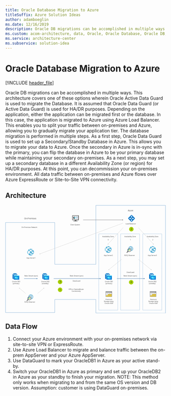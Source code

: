 ```yaml
---
title: Oracle Database Migration to Azure
titleSuffix: Azure Solution Ideas
author: adamboeglin
ms.date: 12/16/2019
description: Oracle DB migrations can be accomplished in multiple ways. This architecture covers one of these options wherein Oracle Active Data Guard is used to migrate the Database.
ms.custom: acom-architecture, data, Oracle, Oracle Database, Oracle DB, Oracle on Azure, Oracle DB architecture, interactive-diagram, 'https://azure.microsoft.com/solutions/architecture/reference-architecture-for-oracle-database-migration-to-azure/'
ms.service: architecture-center
ms.subservice: solution-idea
---
```


# Oracle Database Migration to Azure

[!INCLUDE [header_file](../header.md)]

Oracle DB migrations can be accomplished in multiple ways. This architecture covers one of these options wherein Oracle Active Data Guard is used to migrate the Database. It is assumed that Oracle Data Guard (or Active Data Guard) is used for HA/DR purposes. Depending on the application, either the application can be migrated first or the database. In this case, the application is migrated to Azure using Azure Load Balancer. This enables you to split your traffic between on-premises and Azure, allowing you to gradually migrate your application tier. The database migration is performed in multiple steps. As a first step, Oracle Data Guard is used to set up a Secondary/Standby Database in Azure. This allows you to migrate your data to Azure. Once the secondary in Azure is in-sync with the primary, you can flip the database in Azure to be your primary database while maintaining your secondary on-premises. As a next step, you may set up a secondary database in a different Availability Zone (or region) for HA/DR purposes. At this point, you can decommission your on-premises environment. All data traffic between on-premises and Azure flows over Azure ExpressRoute or Site-to-Site VPN connectivity.

## Architecture

<!-- markdownlint-disable MD033 -->
<!-- cSpell:ignore viewbox segoe semibold dasharray linecap miterlimit tspan evenodd -->

<svg class="architecture-diagram" aria-labelledby="reference-architecture-for-oracle-database-migration-to-azure" height="701" viewbox="0 0 1044 701"  xmlns="http://www.w3.org/2000/svg">
    <g transform="translate(-29 -9)" fill="none" fill-rule="evenodd" stroke="none" stroke-width="1">
        <path d="M0 720.059h1081.57V0H0z"/>
        <text fill="#525252" font-family="SegoeUI-Semibold, Segoe UI" font-size="10.234" font-weight="500">
            <tspan x="134.239" y="155.186">O</tspan><tspan letter-spacing=".006" x="141.975" y="155.186">n</tspan><tspan x="147.953" y="155.186">-P</tspan><tspan letter-spacing="-.089" x="158.047" y="155.186">r</tspan><tspan x="161.656" y="155.186">emises Net</tspan><tspan letter-spacing="-.037" x="212.891" y="155.186">w</tspan><tspan x="220.555" y="155.186">ork</tspan>
        </text>
        <text fill="#525252" font-family="SegoeUI-Semibold, Segoe UI" font-size="13.313" font-weight="500">
            <tspan x="151.507" y="100.323">O</tspan><tspan letter-spacing=".008" x="161.57" y="100.323">n</tspan><tspan x="169.347" y="100.323">-P</tspan><tspan letter-spacing="-.114" x="182.478" y="100.323">r</tspan><tspan x="187.174" y="100.323">emises</tspan>
        </text>
        <path d="M194.902 588.675a14.605 14.605 0 00-14.577 14.229 11.133 11.133 0 0113.007 1.949 11.133 11.133 0 012.068 12.988 14.587 14.587 0 00-.498-29.167z" fill="#FFF"/>
        <path d="M195.74 618.47c3.173-2.78 6.558-7.192 6.558-15.19 0-7.997-3.33-12.584-6.59-15.211l-1.32 1.297c3.05 2.458 5.87 5.849 5.87 13.915 0 8.097-2.915 11.326-5.898 13.935l1.38 1.255z" fill="#3898C5"/>
        <path fill="#3898C5" d="M181.267 604.187h27.443v-1.83h-27.443zM194.99 596.433c-4.502 0-8.567-1.255-10.994-3.125l-1.097 1.096c2.706 2.174 7.107 3.596 12.09 3.596s9.385-1.422 12.091-3.596l-1.097-1.097c-2.427 1.87-6.49 3.125-10.994 3.125"/>
        <path d="M176.788 618.017l-8.637 8.637a2.436 2.436 0 00.014 3.437 2.442 2.442 0 003.437.014l8.641-8.632-3.455-3.456z" fill="#7A7B7B"/>
        <path d="M173.4 621.406a12.081 12.081 0 003.453 3.455l2.26-2.259-3.456-3.452-2.258 2.256z" fill="#1D1D1D"/>
        <path d="M185.25 620.458a7.773 7.773 0 100-15.546 7.773 7.773 0 000 15.546" fill="#FFF"/>
        <path d="M185.49 622.271a9.5 9.5 0 009.5-9.5 9.5 9.5 0 00-9.5-9.5 9.5 9.5 0 00-9.5 9.5 9.5 9.5 0 009.5 9.5" fill="#FFF"/>
        <path d="M189.74 602.472c.185-7.483 2.907-10.732 5.85-13.106l-1.32-1.298c-3.058 2.466-6.18 6.663-6.55 13.784.691.142 1.367.35 2.02.62M195.806 608.57c.207.514.376 1.043.505 1.583 3.967.218 7.483 1.394 9.675 3.078l1.096-1.097c-2.556-2.054-6.632-3.42-11.276-3.564" fill="#3898C5"/>
        <path d="M194.991 587.81a15.48 15.48 0 00-15.459 15.46c0 .032.004.063.005.095.626-.397 1.291-.73 1.983-.994a13.51 13.51 0 018.725-11.747 13.5 13.5 0 0114.302 3.093 13.507 13.507 0 01-8.657 23.025 11.058 11.058 0 01-.993 1.978c.032 0 .063.006.094.006 4.101 0 8.033-1.629 10.933-4.528a15.466 15.466 0 000-21.864 15.464 15.464 0 00-10.933-4.528v.004z" fill="#3898C5"/>
        <path fill="#7FBA00" d="M184.265 617.953l-1.786-5.274-1.371 2.704h-2.53v-1.355h1.677l2.476-4.877 1.524 4.504 2.18-6.511 1.787 5.266 1.669-3.184h2.505v1.373h-1.721l-2.708 5.337-1.527-4.498z"/>
        <path d="M179.005 615.784c0-5.614 3.912-9.5 9.5-9.5a9.44 9.44 0 014.759 1.29 9.514 9.514 0 00-2.948-3.144 9.5 9.5 0 00-14.26 4.844 9.49 9.49 0 001.093 8.324 9.505 9.505 0 003.143 2.949 9.445 9.445 0 01-1.287-4.763" fill="#3898C5"/>
        <path d="M185.49 621.669a8.89 8.89 0 01-8.218-5.491 8.897 8.897 0 016.481-12.13 8.902 8.902 0 019.132 3.78 8.902 8.902 0 01.824 8.347 8.897 8.897 0 01-8.219 5.491v.003zm0-20.903a12.01 12.01 0 00-11.092 7.41 12.01 12.01 0 002.603 13.084 12.002 12.002 0 0013.083 2.602 11.994 11.994 0 005.387-4.422 12.006 12.006 0 00-9.981-18.674z" fill="#7A7B7B"/>
        <path d="M845.516 276.028a14.605 14.605 0 00-14.577 14.23 11.133 11.133 0 0113.007 1.948 11.133 11.133 0 012.068 12.988 14.587 14.587 0 00-.498-29.167v.001z" fill="#FFF"/>
        <path d="M846.354 305.824c3.173-2.782 6.558-7.194 6.558-15.19 0-7.998-3.332-12.585-6.59-15.212l-1.32 1.297c3.049 2.458 5.87 5.85 5.87 13.915 0 8.097-2.916 11.325-5.899 13.935l1.38 1.255z" fill="#3898C5"/>
        <path fill="#3898C5" d="M831.88 291.54h27.443v-1.829H831.88zM845.602 283.786c-4.5 0-8.565-1.255-10.992-3.125l-1.097 1.097c2.705 2.174 7.106 3.596 12.09 3.596 4.983 0 9.385-1.422 12.09-3.597l-1.097-1.097c-2.427 1.871-6.491 3.126-10.994 3.126"/>
        <path d="M827.401 305.371l-8.637 8.637a2.436 2.436 0 00.014 3.437 2.441 2.441 0 003.437.014l8.641-8.632-3.455-3.456z" fill="#7A7B7B"/>
        <path d="M824.013 308.76a12.094 12.094 0 003.454 3.455l2.259-2.26-3.455-3.451-2.258 2.256z" fill="#1D1D1D"/>
        <path d="M835.863 307.811a7.773 7.773 0 100-15.545 7.773 7.773 0 000 15.545" fill="#FFF"/>
        <path d="M836.102 309.625a9.5 9.5 0 009.5-9.5 9.5 9.5 0 00-9.5-9.5 9.5 9.5 0 00-9.5 9.5 9.5 9.5 0 009.5 9.5" fill="#FFF"/>
        <path d="M840.352 289.826c.187-7.484 2.909-10.734 5.85-13.107l-1.32-1.297c-3.056 2.466-6.18 6.663-6.55 13.784.692.141 1.369.349 2.02.62M846.419 295.924c.207.514.376 1.043.505 1.583 3.967.218 7.483 1.394 9.675 3.078l1.096-1.097c-2.556-2.054-6.632-3.42-11.276-3.564" fill="#3898C5"/>
        <path d="M845.605 275.164a15.48 15.48 0 00-15.46 15.46c0 .032.005.062.005.095.627-.397 1.292-.73 1.984-.994a13.507 13.507 0 0126.677-1.958 13.503 13.503 0 01-12.307 16.329 11.03 11.03 0 01-.995 1.978c.034 0 .064.006.096.006 4.1 0 8.033-1.63 10.933-4.528a15.466 15.466 0 000-21.864 15.464 15.464 0 00-10.933-4.528v.004z" fill="#3898C5"/>
        <path fill="#7FBA00" d="M834.878 305.307l-1.786-5.276-1.371 2.705h-2.53v-1.354h1.677l2.476-4.877 1.524 4.504 2.18-6.512 1.787 5.267 1.669-3.185h2.505v1.373h-1.721l-2.71 5.337-1.525-4.498z"/>
        <path d="M829.618 303.138c0-5.614 3.912-9.5 9.5-9.5a9.44 9.44 0 014.76 1.29 9.505 9.505 0 00-2.949-3.144 9.502 9.502 0 00-11.984 1.184 9.508 9.508 0 00-2.7 7.949 9.498 9.498 0 004.66 6.984 9.445 9.445 0 01-1.287-4.763" fill="#3898C5"/>
        <path d="M836.104 309.022a8.89 8.89 0 01-4.942-1.499 8.907 8.907 0 01-3.278-3.992 8.9 8.9 0 016.482-12.129 8.89 8.89 0 019.133 3.78 8.902 8.902 0 011.5 4.942 8.896 8.896 0 01-8.895 8.895v.003zm0-20.903a12.007 12.007 0 00-11.093 7.411 12 12 0 00-.681 6.935 11.998 11.998 0 009.431 9.433 11.996 11.996 0 0012.324-5.105 12.006 12.006 0 00-9.981-18.674z" fill="#7A7B7B"/>
        <text fill="#525252" font-family="SegoeUI-Semibold, Segoe UI" font-size="10.234" font-weight="500">
            <tspan x="451.846" y="138.743">Client </tspan><tspan letter-spacing="-.241" x="481.469" y="138.743">S</tspan><tspan x="486.556" y="138.743">ys</tspan><tspan letter-spacing="-.055" x="496.17" y="138.743">t</tspan><tspan x="499.753" y="138.743">em</tspan>
        </text>
        <text fill="#525252" font-family="SegoeUI-Semibold, Segoe UI" font-size="10.234" font-weight="500">
            <tspan x="167.492" y="354.682">A</tspan><tspan letter-spacing="-.005" x="174.363" y="354.682">p</tspan><tspan x="180.524" y="354.682">p Se</tspan><tspan letter-spacing=".41" x="200.513" y="354.682">r</tspan><tspan letter-spacing="-.076" x="205.121" y="354.682">v</tspan><tspan x="210.157" y="354.682">er1</tspan>
        </text>
        <text fill="#525252" font-family="SegoeUI-Semibold, Segoe UI" font-size="10.234" font-weight="500">
            <tspan x="73.215" y="507.917">Oracle DB1</tspan>
        </text>
        <text fill="#525252" font-family="SegoeUI-Semibold, Segoe UI" font-size="10.234" font-weight="500">
            <tspan x="76.725" y="520.198">(</tspan><tspan letter-spacing="-.005" x="80.124" y="520.198">p</tspan><tspan x="86.285" y="520.198">rima</tspan><tspan letter-spacing=".411" x="107.153" y="520.198">r</tspan><tspan x="111.762" y="520.198">y)</tspan>
        </text>
        <text fill="#525252" font-family="SegoeUI-Semibold, Segoe UI" font-size="10.234" font-weight="500">
            <tspan x="262.689" y="507.917">Oracle DB2</tspan>
        </text>
        <text fill="#525252" font-family="SegoeUI-Semibold, Segoe UI" font-size="10.234" font-weight="500">
            <tspan x="266.711" y="520.198">(stan</tspan><tspan letter-spacing="-.005" x="289.533" y="520.198">db</tspan><tspan x="301.856" y="520.198">y)</tspan>
        </text>
        <text fill="#525252" font-family="SegoeUI-Semibold, Segoe UI" font-size="10.234" font-weight="500">
            <tspan x="677.59" y="507.917">Oracle DB1</tspan>
        </text>
        <text fill="#525252" font-family="SegoeUI-Semibold, Segoe UI" font-size="10.234" font-weight="500">
            <tspan x="681.1" y="520.198">(</tspan><tspan letter-spacing="-.005" x="684.498" y="520.198">p</tspan><tspan x="690.66" y="520.198">rima</tspan><tspan letter-spacing=".411" x="711.528" y="520.198">r</tspan><tspan x="716.137" y="520.198">y)</tspan>
        </text>
        <text fill="#525252" font-family="SegoeUI-Semibold, Segoe UI" font-size="10.234" font-weight="500">
            <tspan x="681.765" y="623.614">P</tspan><tspan letter-spacing="-.089" x="687.747" y="623.614">r</tspan><tspan x="691.356" y="623.614">emium</tspan>
        </text>
        <text fill="#525252" font-family="SegoeUI-Semibold, Segoe UI" font-size="10.234" font-weight="500" letter-spacing="-.291">
            <tspan x="670.825" y="635.895">S</tspan><tspan letter-spacing="-.056" x="675.812" y="635.895">t</tspan><tspan x="679.393" y="635.895">orage using</tspan>
        </text>
        <text fill="#525252" font-family="SegoeUI-Semibold, Segoe UI" font-size="10.234" font-weight="500">
            <tspan x="675.461" y="648.176">Oracle ASM</tspan>
        </text>
        <text fill="#525252" font-family="SegoeUI-Semibold, Segoe UI" font-size="10.234" font-weight="500">
            <tspan x="971.38" y="623.614">P</tspan><tspan letter-spacing="-.089" x="977.362" y="623.614">r</tspan><tspan x="980.971" y="623.614">emium</tspan>
        </text>
        <text fill="#525252" font-family="SegoeUI-Semibold, Segoe UI" font-size="10.234" font-weight="500" letter-spacing="-.291">
            <tspan x="960.44" y="635.895">S</tspan><tspan letter-spacing="-.056" x="965.426" y="635.895">t</tspan><tspan x="969.008" y="635.895">orage using</tspan>
        </text>
        <text fill="#525252" font-family="SegoeUI-Semibold, Segoe UI" font-size="10.234" font-weight="500">
            <tspan x="965.076" y="648.176">Oracle ASM</tspan>
        </text>
        <text fill="#525252" font-family="SegoeUI-Semibold, Segoe UI" font-size="10.234" font-weight="500">
            <tspan x="959.979" y="507.917">Oracle DB2</tspan>
        </text>
        <text fill="#525252" font-family="SegoeUI-Semibold, Segoe UI" font-size="10.234" font-weight="500">
            <tspan x="964.001" y="520.198">(stan</tspan><tspan letter-spacing="-.005" x="986.823" y="520.198">db</tspan><tspan x="999.146" y="520.198">y)</tspan>
        </text>
        <text fill="#525252" font-family="SegoeUI-Semibold, Segoe UI" font-size="10.234" font-weight="500">
            <tspan x="957.257" y="337.694">A</tspan><tspan letter-spacing="-.005" x="964.128" y="337.694">p</tspan><tspan x="970.29" y="337.694">p Se</tspan><tspan letter-spacing=".41" x="990.278" y="337.694">r</tspan><tspan letter-spacing="-.076" x="994.886" y="337.694">v</tspan><tspan x="999.922" y="337.694">er3</tspan>
        </text>
        <text fill="#525252" font-family="SegoeUI-Semibold, Segoe UI" font-size="10.234" font-weight="500">
            <tspan x="670.488" y="337.694">A</tspan><tspan letter-spacing="-.005" x="677.359" y="337.694">p</tspan><tspan x="683.52" y="337.694">p Se</tspan><tspan letter-spacing=".41" x="703.508" y="337.694">r</tspan><tspan letter-spacing="-.077" x="708.116" y="337.694">v</tspan><tspan x="713.152" y="337.694">er2</tspan>
        </text>
        <text fill="#525252" font-family="SegoeUI-Semibold, Segoe UI" font-size="10.234" font-weight="500" letter-spacing="-.216">
            <tspan x="660.284" y="216.911">A</tspan><tspan letter-spacing="-.167" x="666.719" y="216.911">v</tspan><tspan x="671.575" y="216.911">aila</tspan><tspan letter-spacing="-.005" x="687.605" y="216.911">b</tspan><tspan x="693.767" y="216.911">ility Zone</tspan>
        </text>
        <text fill="#525252" font-family="SegoeUI-Semibold, Segoe UI" font-size="10.234" font-weight="500">
            <tspan x="696.011" y="235.997">0</tspan>
        </text>
        <text fill="#525252" font-family="SegoeUI-Semibold, Segoe UI" font-size="10.234" font-weight="500" letter-spacing="-.216">
            <tspan x="804.165" y="216.911">A</tspan><tspan letter-spacing="-.167" x="810.601" y="216.911">v</tspan><tspan x="815.456" y="216.911">aila</tspan><tspan letter-spacing="-.005" x="831.487" y="216.911">b</tspan><tspan x="837.648" y="216.911">ility Zone</tspan>
        </text>
        <text fill="#525252" font-family="SegoeUI-Semibold, Segoe UI" font-size="10.234" font-weight="500">
            <tspan x="840.67" y="235.997">1</tspan>
        </text>
        <text fill="#525252" font-family="SegoeUI-Semibold, Segoe UI" font-size="10.234" font-weight="500" letter-spacing="-.216">
            <tspan x="950.462" y="216.911">A</tspan><tspan letter-spacing="-.167" x="956.897" y="216.911">v</tspan><tspan x="961.752" y="216.911">aila</tspan><tspan letter-spacing="-.005" x="977.783" y="216.911">b</tspan><tspan x="983.944" y="216.911">ility Zone</tspan>
        </text>
        <text fill="#525252" font-family="SegoeUI-Semibold, Segoe UI" font-size="10.234" font-weight="500">
            <tspan x="986.189" y="235.997">2</tspan>
        </text>
        <text fill="#525252" font-family="SegoeUI-Semibold, Segoe UI" font-size="10.234" font-weight="500" letter-spacing="-.116">
            <tspan x="803.009" y="337.694">F</tspan><tspan x="807.915" y="337.694">SFQ O</tspan><tspan letter-spacing="-.005" x="836.914" y="337.694">b</tspan><tspan x="843.075" y="337.694">se</tspan><tspan letter-spacing=".41" x="852.924" y="337.694">r</tspan><tspan letter-spacing="-.077" x="857.532" y="337.694">v</tspan><tspan x="862.568" y="337.694">er</tspan>
        </text>
        <text fill="#525252" font-family="SegoeUI-Semibold, Segoe UI" font-size="10.234" font-weight="500">
            <tspan x="811.953" y="133.421">L</tspan><tspan letter-spacing="-.119" x="816.956" y="133.421">o</tspan><tspan x="822.828" y="133.421">ad Balancer</tspan>
        </text>
        <text fill="#525252" font-family="SegoeUI-Semibold, Segoe UI" font-size="13.313" font-weight="500">
            <tspan x="826.996" y="48.881">Azu</tspan><tspan letter-spacing="-.114" x="849.884" y="48.881">r</tspan><tspan x="854.58" y="48.881">e</tspan>
        </text>
        <text fill="#525252" font-family="SegoeUI-Semibold, Segoe UI" font-size="10.234" font-weight="500">
            <tspan x="818.789" y="448.151">DataGua</tspan><tspan letter-spacing="-.088" x="858.96" y="448.151">r</tspan><tspan x="862.57" y="448.151">d</tspan>
        </text>
        <text fill="#525252" font-family="SegoeUI-Semibold, Segoe UI" font-size="10.234" font-weight="500" letter-spacing="-.274">
            <tspan x="798.668" y="470.236">R</tspan><tspan x="804.496" y="470.236">e</tspan><tspan letter-spacing="-.005" x="809.932" y="470.236">d</tspan><tspan x="816.094" y="470.236">o </tspan><tspan letter-spacing="-.29" x="825.019" y="470.236">S</tspan><tspan x="830.006" y="470.236">t</tspan><tspan letter-spacing="-.089" x="833.704" y="470.236">r</tspan><tspan x="837.313" y="470.236">eam (sync)</tspan>
        </text>
        <text fill="#525252" font-family="SegoeUI-Semibold, Segoe UI" font-size="10.234" font-weight="500">
            <tspan x="467.431" y="504.49">DataGua</tspan><tspan letter-spacing="-.088" x="507.603" y="504.49">r</tspan><tspan x="511.213" y="504.49">d</tspan>
        </text>
        <text fill="#525252" font-family="SegoeUI-Semibold, Segoe UI" font-size="10.234" font-weight="500">
            <tspan x="440.925" y="558.874">VPN or Ex</tspan><tspan letter-spacing="-.005" x="487.273" y="558.874">p</tspan><tspan letter-spacing="-.088" x="493.435" y="558.874">r</tspan><tspan x="497.045" y="558.874">ess</tspan><tspan letter-spacing="-.278" x="511.306" y="558.874">R</tspan><tspan x="517.125" y="558.874">ou</tspan><tspan letter-spacing="-.056" x="529.208" y="558.874">t</tspan><tspan x="532.789" y="558.874">e</tspan>
        </text>
        <text fill="#525252" font-family="SegoeUI-Semibold, Segoe UI" font-size="10.234" font-weight="500">
            <tspan x="460.892" y="571.155">Connectivity</tspan>
        </text>
        <text fill="#525252" font-family="SegoeUI-Semibold, Segoe UI" font-size="10.234" font-weight="500" letter-spacing="-.116">
            <tspan x="153.511" y="641.79">F</tspan><tspan x="158.417" y="641.79">SFQ O</tspan><tspan letter-spacing="-.005" x="187.415" y="641.79">b</tspan><tspan x="193.577" y="641.79">se</tspan><tspan letter-spacing=".41" x="203.426" y="641.79">r</tspan><tspan letter-spacing="-.077" x="208.034" y="641.79">v</tspan><tspan x="213.069" y="641.79">er</tspan>
        </text>
        <text fill="#525252" font-family="SegoeUI-Semibold, Segoe UI" font-size="10.234" font-weight="500" letter-spacing="-.274">
            <tspan x="153.112" y="470.257">R</tspan><tspan x="158.939" y="470.257">e</tspan><tspan letter-spacing="-.005" x="164.376" y="470.257">d</tspan><tspan x="170.537" y="470.257">o </tspan><tspan letter-spacing="-.29" x="179.462" y="470.257">S</tspan><tspan x="184.449" y="470.257">t</tspan><tspan letter-spacing="-.089" x="188.147" y="470.257">r</tspan><tspan x="191.756" y="470.257">eam (sync)</tspan>
        </text>
        <text fill="#525252" font-family="SegoeUI-Semibold, Segoe UI" font-size="10.234" font-weight="500" letter-spacing="-.274">
            <tspan x="449.02" y="470.257">R</tspan><tspan x="454.848" y="470.257">e</tspan><tspan letter-spacing="-.005" x="460.284" y="470.257">d</tspan><tspan x="466.446" y="470.257">o </tspan><tspan letter-spacing="-.29" x="475.371" y="470.257">S</tspan><tspan x="480.358" y="470.257">t</tspan><tspan letter-spacing="-.089" x="484.056" y="470.257">r</tspan><tspan x="487.665" y="470.257">eam (sync)</tspan>
        </text>
        <path d="M694.138 463.159v-8.946h-15.031v29.619c0 2.055 3.102 3.868 7.697 4.836v-25.509h7.334z" fill="#0072C6"/>
        <path fill="#2D88CB" d="M694.38 454.213h-.242v8.946h15.555v-8.946z"/>
        <path d="M709.692 454.212c0 3.022-6.85 5.56-15.272 5.56-8.423 0-15.314-2.417-15.314-5.56 0-3.022 6.851-5.562 15.273-5.562s15.313 2.54 15.313 5.562" fill="#FFF"/>
        <path d="M706.59 453.969c0 1.975-5.48 3.627-12.17 3.627-6.688 0-12.17-1.652-12.17-3.627 0-2.055 5.482-3.707 12.17-3.707 6.69 0 12.17 1.652 12.17 3.707" fill="#0072C6"/>
        <path d="M704.05 456.185c1.652-.645 2.538-1.41 2.538-2.217 0-2.054-5.48-3.707-12.17-3.707-6.69 0-12.21 1.653-12.21 3.707 0 .807.967 1.653 2.539 2.217 2.216-.887 5.722-1.41 9.63-1.41 3.95-.04 7.456.523 9.673 1.41" fill="#2D88CB"/>
        <path fill="#0078D4" d="M688.177 491.808h34.495v-26.557h-34.495z"/>
        <path fill="#50E6FF" d="M688.177 468.116h34.495v-3.587h-34.495zM709.451 475.73v-2.539h-15.837v11.444h6.286l3.87 3.991c.08.08.282 0 .241-.162l-.524-3.869h1.975a6.141 6.141 0 01-.766-2.94c.04-2.903 2.055-5.32 4.755-5.925"/>
        <path d="M711.991 476.736v-.442c-.322-.08-.726-.08-1.128-.08-3.022 0-5.56 2.457-5.56 5.56a5.52 5.52 0 005.56 5.561c.564 0 1.168-.08 1.692-.283l-2.82-2.74.805-1.49h1.491c.564 0 1.048-.484 1.048-1.048 0-.564-.484-1.048-1.048-1.048h-4.674l2.417-2.66v1.21h2.217a2.486 2.486 0 012.498 2.498 2.51 2.51 0 01-2.498 2.498l2.015 1.975a5.496 5.496 0 002.297-4.473 5.443 5.443 0 00-1.653-3.909h-1.692c-.524-.12-.967-.565-.967-1.129" fill="#50E6FF"/>
        <path d="M713.357 476.777c-.16 0-.24-.04-.282-.16-.04-.04-.04-.08-.04-.202 0-.2.161-.323.322-.323.202 0 .322.162.322.323s-.12.322-.322.362zm4.191-5.642l-2.94 2.943h-1.533a.534.534 0 00-.524.523v2.056c0 .281.243.523.524.523h2.015a.533.533 0 00.524-.523v-1.975h.322l.484-.484v-.564l.162-.16h.563l.322-.323v-.645l.444-.444h.403v-.967h-.766v.04z" fill="#50E6FF"/>
        <path d="M713.357 476.778c-.04-.04-.202-.08-.282-.16.04.08.121.16.282.16" fill="#50E6FF"/>
        <path d="M285.187 463.159v-8.946h-15.031v29.619c0 2.055 3.103 3.868 7.697 4.836v-25.509h7.334z" fill="#0072C6"/>
        <path fill="#2D88CB" d="M285.429 454.213h-.242v8.946h15.555v-8.946z"/>
        <path d="M300.742 454.212c0 3.022-6.85 5.56-15.273 5.56-8.422 0-15.314-2.417-15.314-5.56 0-3.022 6.852-5.562 15.274-5.562 8.421 0 15.313 2.54 15.313 5.562" fill="#FFF"/>
        <path d="M297.64 453.969c0 1.975-5.48 3.627-12.17 3.627-6.69 0-12.17-1.652-12.17-3.627 0-2.055 5.48-3.707 12.17-3.707 6.69 0 12.17 1.652 12.17 3.707" fill="#0072C6"/>
        <path d="M295.099 456.185c1.652-.645 2.539-1.41 2.539-2.217 0-2.054-5.48-3.707-12.17-3.707-6.69 0-12.211 1.653-12.211 3.707 0 .807.968 1.653 2.539 2.217 2.217-.887 5.723-1.41 9.63-1.41 3.95-.04 7.457.523 9.673 1.41" fill="#2D88CB"/>
        <path fill="#0078D4" d="M279.226 491.808h34.495v-26.557h-34.495z"/>
        <path fill="#50E6FF" d="M279.226 468.116h34.495v-3.587h-34.495zM300.501 475.73v-2.539h-15.838v11.444h6.287l3.868 3.991c.081.08.283 0 .243-.162l-.525-3.869h1.975a6.141 6.141 0 01-.766-2.94c.041-2.903 2.056-5.32 4.756-5.925"/>
        <path d="M303.04 476.736v-.442c-.322-.08-.725-.08-1.128-.08-3.022 0-5.561 2.457-5.561 5.56a5.521 5.521 0 005.561 5.561c.565 0 1.169-.08 1.692-.283l-2.82-2.74.806-1.49h1.491c.563 0 1.048-.484 1.048-1.048 0-.564-.485-1.048-1.048-1.048h-4.675l2.418-2.66v1.21h2.216a2.486 2.486 0 012.499 2.498 2.511 2.511 0 01-2.499 2.498l2.016 1.975a5.497 5.497 0 002.296-4.473 5.442 5.442 0 00-1.652-3.909h-1.692c-.525-.12-.968-.565-.968-1.129" fill="#50E6FF"/>
        <path d="M304.407 476.777c-.16 0-.242-.04-.282-.16-.04-.04-.04-.08-.04-.202 0-.2.161-.323.322-.323.201 0 .322.162.322.323s-.12.322-.322.362zm4.19-5.642l-2.94 2.943h-1.532a.534.534 0 00-.525.523v2.056c0 .281.243.523.525.523H306.14a.534.534 0 00.525-.523v-1.975h.322l.484-.484v-.564l.161-.16h.564l.322-.323v-.645l.444-.444h.402v-.967h-.766v.04z" fill="#50E6FF"/>
        <path d="M304.406 476.778c-.04-.04-.2-.08-.282-.16.041.08.121.16.282.16" fill="#50E6FF"/>
        <path d="M91.013 463.159v-8.946H75.982v29.619c0 2.055 3.102 3.868 7.697 4.836v-25.509h7.334z" fill="#0072C6"/>
        <path fill="#2D88CB" d="M91.255 454.213h-.242v8.946h15.555v-8.946z"/>
        <path d="M106.567 454.212c0 3.022-6.85 5.56-15.272 5.56-8.423 0-15.314-2.417-15.314-5.56 0-3.022 6.851-5.562 15.273-5.562s15.313 2.54 15.313 5.562" fill="#FFF"/>
        <path d="M103.466 453.969c0 1.975-5.48 3.627-12.17 3.627-6.69 0-12.17-1.652-12.17-3.627 0-2.055 5.48-3.707 12.17-3.707 6.69 0 12.17 1.652 12.17 3.707" fill="#0072C6"/>
        <path d="M100.925 456.185c1.65-.645 2.538-1.41 2.538-2.217 0-2.054-5.48-3.707-12.17-3.707-6.69 0-12.21 1.653-12.21 3.707 0 .807.967 1.653 2.539 2.217 2.216-.887 5.722-1.41 9.63-1.41 3.95-.04 7.456.523 9.673 1.41" fill="#2D88CB"/>
        <path fill="#0078D4" d="M85.052 491.808h34.495v-26.557H85.052z"/>
        <path fill="#50E6FF" d="M85.052 468.116h34.495v-3.587H85.052zM106.326 475.73v-2.539H90.49v11.444h6.286l3.87 3.991c.08.08.282 0 .241-.162l-.524-3.869h1.975a6.141 6.141 0 01-.766-2.94c.04-2.903 2.055-5.32 4.755-5.925"/>
        <path d="M108.866 476.736v-.442c-.322-.08-.726-.08-1.128-.08-3.022 0-5.56 2.457-5.56 5.56a5.52 5.52 0 005.56 5.561c.564 0 1.168-.08 1.692-.283l-2.82-2.74.805-1.49h1.491c.564 0 1.048-.484 1.048-1.048 0-.564-.484-1.048-1.048-1.048h-4.675l2.418-2.66v1.21h2.217a2.486 2.486 0 012.498 2.498 2.51 2.51 0 01-2.498 2.498l2.015 1.975a5.498 5.498 0 002.297-4.473 5.443 5.443 0 00-1.653-3.909h-1.692c-.524-.12-.967-.565-.967-1.129" fill="#50E6FF"/>
        <path d="M110.232 476.777c-.16 0-.24-.04-.282-.16-.04-.04-.04-.08-.04-.202 0-.2.161-.323.322-.323.202 0 .322.162.322.323s-.12.322-.322.362zm4.191-5.642l-2.942 2.943h-1.53a.534.534 0 00-.525.523v2.056c0 .281.243.523.524.523h2.015a.534.534 0 00.524-.523v-1.975h.322l.484-.484v-.564l.161-.16h.564l.322-.323v-.645l.444-.444h.403v-.967h-.766v.04z" fill="#50E6FF"/>
        <path d="M110.232 476.778c-.04-.04-.202-.08-.282-.16.04.08.121.16.282.16" fill="#50E6FF"/>
        <path d="M980.506 463.159v-8.946h-15.031v29.619c0 2.055 3.103 3.868 7.697 4.836v-25.509h7.334z" fill="#0072C6"/>
        <path fill="#2D88CB" d="M980.748 454.213h-.242v8.946h15.555v-8.946z"/>
        <path d="M996.062 454.212c0 3.022-6.852 5.56-15.274 5.56-8.422 0-15.313-2.417-15.313-5.56 0-3.022 6.85-5.562 15.274-5.562 8.42 0 15.313 2.54 15.313 5.562" fill="#FFF"/>
        <path d="M992.959 453.969c0 1.975-5.48 3.627-12.17 3.627-6.689 0-12.17-1.652-12.17-3.627 0-2.055 5.481-3.707 12.17-3.707 6.69 0 12.17 1.652 12.17 3.707" fill="#0072C6"/>
        <path d="M990.418 456.185c1.652-.645 2.539-1.41 2.539-2.217 0-2.054-5.48-3.707-12.17-3.707-6.689 0-12.211 1.653-12.211 3.707 0 .807.968 1.653 2.539 2.217 2.217-.887 5.723-1.41 9.631-1.41 3.949-.04 7.455.523 9.672 1.41" fill="#2D88CB"/>
        <path fill="#0078D4" d="M974.545 491.808h34.495v-26.557h-34.495z"/>
        <path fill="#50E6FF" d="M974.545 468.116h34.495v-3.587h-34.495zM995.82 475.73v-2.539h-15.838v11.444h6.287l3.868 3.991c.081.08.283 0 .243-.162l-.525-3.869h1.975a6.141 6.141 0 01-.766-2.94c.04-2.903 2.056-5.32 4.756-5.925"/>
        <path d="M998.36 476.736v-.442c-.323-.08-.726-.08-1.129-.08-3.022 0-5.56 2.457-5.56 5.56a5.521 5.521 0 005.56 5.561c.565 0 1.17-.08 1.692-.283l-2.82-2.74.806-1.49h1.491c.563 0 1.048-.484 1.048-1.048 0-.564-.485-1.048-1.048-1.048h-4.675l2.418-2.66v1.21h2.216a2.486 2.486 0 012.5 2.498 2.511 2.511 0 01-2.5 2.498l2.016 1.975a5.497 5.497 0 002.296-4.473 5.446 5.446 0 00-1.652-3.909h-1.692c-.525-.12-.968-.565-.968-1.129" fill="#50E6FF"/>
        <path d="M999.727 476.777c-.161 0-.242-.04-.282-.16-.04-.04-.04-.08-.04-.202 0-.2.16-.323.322-.323.2 0 .322.162.322.323s-.121.322-.322.362zm4.19-5.642l-2.941 2.943h-1.531a.534.534 0 00-.525.523v2.056c0 .281.243.523.525.523H1001.459a.533.533 0 00.524-.523v-1.975h.323l.484-.484v-.564l.16-.16h.565l.322-.323v-.645l.444-.444h.402v-.967h-.766v.04z" fill="#50E6FF"/>
        <path d="M999.726 476.778c-.04-.04-.201-.08-.282-.16.04.08.12.16.282.16" fill="#50E6FF"/>
        <path d="M193.833 335.263c11.863 0 21.48-9.712 21.48-21.691 0-11.981-9.617-21.692-21.48-21.692s-21.48 9.71-21.48 21.692c0 11.979 9.617 21.69 21.48 21.69" fill="#FFF"/>
        <path d="M179.72 307.78c1.159-.422 2.423-.527 3.58-.21.212-.317.528-.528.738-.844 2-2.105 4.107-3.896 6.002-5.159-2.316-2.422-4.317-4.844-5.791-7.37-1.263.631-2.527 1.367-3.685 2.21-.843.737-1.58 1.37-2.317 2.211-.316 1.685-.422 5.055 1.474 9.161M193.093 299.672c5.896-3.16 11.056-3.16 14.426-2.737-3.897-3.265-8.846-4.95-13.794-4.95-2.212 0-4.423.316-6.634 1.053 2 2.317 4 4.529 6.002 6.634M176.773 317.888c-1.79-2.422-1.79-5.58 0-7.897-1.475-3.581-1.368-6.53-.843-8.634-4.948 7.265-5.16 17.058.106 24.534.106-2.211.422-4.738 1.263-7.476-.21-.105-.316-.316-.526-.527M197.095 303.778c2.526 2.526 4.948 4.843 7.16 6.738 2-1.158 4.528-.632 6.002 1.158 1.053 1.37 1.158 3.054.632 4.423 1.685 1.37 2.843 2.211 3.685 2.843 1.685-6.212.527-13.162-3.685-18.638-.106-.105-.211-.21-.211-.315-.421.105-5.896-.316-13.583 3.791M209.414 318.308c-2 1.58-4.949 1.159-6.528-.842-1.054-1.475-1.159-3.264-.527-4.844-2.738-2.107-5.58-4.529-8.319-6.95l-.21-.21.21.21c-1.79 1.157-3.685 2.738-5.686 4.528l-.737.738c1.053 2.105.947 4.632-.315 6.528.421.315.736.632 1.158.947 2 1.58 4.001 2.844 5.791 3.897 1.895-1.159 4.317-.844 5.686.947.421.526.632 1.157.737 1.685 5.37 1.58 9.266 1.053 10.636.736 1.052-1.474 1.79-3.053 2.421-4.738-.842-.526-2.212-1.474-4.317-2.947.211.105.105.21 0 .315M199.413 329.364c-1.896 1.475-4.527 1.053-6.002-.842-.632-.948-.947-2-.843-3.054-2.105-1.053-4.212-2.317-6.317-4-.632-.528-1.158-.949-1.79-1.475-.948.421-2 .526-3.054.526-1.474 3.896-1.684 7.477-1.474 9.793 3.896 3.264 8.845 4.95 13.794 4.95 4.633 0 9.161-1.475 13.057-4.423l1.896-1.58c-2.212 0-5.055-.105-8.319-.842-.21.211-.527.632-.948.947" fill="#59B3D8"/>
        <path d="M699.208 317.855c11.863 0 21.48-9.712 21.48-21.69 0-11.982-9.617-21.694-21.48-21.694-11.864 0-21.481 9.712-21.481 21.693 0 11.98 9.617 21.691 21.481 21.691" fill="#FFF"/>
        <path d="M685.096 290.372c1.158-.421 2.422-.526 3.58-.211.21-.315.526-.526.737-.842 2-2.106 4.107-3.896 6.002-5.16-2.316-2.422-4.317-4.844-5.792-7.371a26.308 26.308 0 00-3.685 2.212c-.842.737-1.58 1.369-2.317 2.21-.315 1.685-.421 5.056 1.475 9.162M698.467 282.264c5.896-3.159 11.057-3.159 14.426-2.738-3.896-3.264-8.845-4.949-13.794-4.949-2.211 0-4.423.317-6.634 1.053a188.45 188.45 0 006.002 6.635M682.148 300.48c-1.79-2.422-1.79-5.58 0-7.897-1.476-3.58-1.37-6.529-.844-8.634-4.947 7.264-5.159 17.057.106 24.534.106-2.212.423-4.738 1.264-7.477-.212-.105-.315-.315-.526-.526M702.469 286.37c2.527 2.527 4.949 4.844 7.16 6.739 2-1.158 4.528-.632 6.002 1.158 1.054 1.37 1.158 3.054.632 4.423 1.685 1.369 2.843 2.211 3.685 2.843 1.685-6.213.527-13.162-3.685-18.638-.106-.105-.21-.211-.21-.316-.422.105-5.897-.315-13.584 3.791M714.788 300.9c-2 1.58-4.948 1.158-6.528-.842-1.053-1.474-1.159-3.264-.527-4.844-2.737-2.106-5.58-4.528-8.318-6.95l-.21-.21.21.21c-1.79 1.158-3.686 2.74-5.687 4.53l-.736.735c1.053 2.106.947 4.634-.316 6.53.421.315.737.63 1.158.946 2.001 1.58 4.001 2.843 5.792 3.897 1.894-1.159 4.316-.843 5.685.947.421.527.632 1.158.738 1.685 5.37 1.58 9.266 1.053 10.635.737 1.053-1.475 1.79-3.054 2.421-4.738-.84-.527-2.21-1.475-4.317-2.948.211.104.105.21 0 .315M704.788 311.957c-1.896 1.474-4.528 1.053-6.002-.843-.632-.947-.948-2-.843-3.053-2.106-1.053-4.212-2.317-6.318-4.001-.632-.527-1.158-.948-1.79-1.475-.947.422-2 .527-3.054.527-1.473 3.896-1.684 7.476-1.473 9.792 3.895 3.265 8.844 4.949 13.793 4.949 4.633 0 9.162-1.473 13.057-4.422l1.896-1.58c-2.21 0-5.054-.105-8.319-.841-.21.21-.526.63-.947.947" fill="#59B3D8"/>
        <path d="M987.75 317.855c11.864 0 21.481-9.712 21.481-21.69 0-11.982-9.617-21.694-21.481-21.694-11.863 0-21.48 9.712-21.48 21.693 0 11.98 9.617 21.691 21.48 21.691" fill="#FFF"/>
        <path d="M973.639 290.372c1.158-.421 2.422-.526 3.58-.211.21-.315.526-.526.736-.842 2-2.106 4.108-3.896 6.002-5.16-2.316-2.422-4.316-4.844-5.791-7.371-1.263.632-2.527 1.369-3.685 2.212-.842.737-1.58 1.369-2.317 2.21-.315 1.685-.421 5.056 1.475 9.162M987.01 282.264c5.896-3.159 11.056-3.159 14.426-2.738-3.897-3.264-8.845-4.949-13.794-4.949-2.212 0-4.423.317-6.634 1.053 2 2.317 4 4.529 6.002 6.635M970.69 300.48c-1.79-2.422-1.79-5.58 0-7.897-1.475-3.58-1.369-6.529-.843-8.634-4.949 7.264-5.159 17.057.106 24.534.105-2.212.421-4.738 1.263-7.477-.21-.105-.316-.315-.526-.526M991.012 286.37c2.527 2.527 4.949 4.844 7.16 6.739 2-1.158 4.528-.632 6.002 1.158 1.053 1.37 1.158 3.054.632 4.423 1.685 1.369 2.843 2.211 3.685 2.843 1.685-6.213.527-13.162-3.685-18.638-.106-.105-.211-.211-.211-.316-.421.105-5.896-.315-13.583 3.791M1003.331 300.9c-2 1.58-4.949 1.158-6.528-.842-1.053-1.474-1.159-3.264-.527-4.844-2.738-2.106-5.58-4.528-8.318-6.95l-.21-.21.21.21c-1.79 1.158-3.686 2.74-5.687 4.53l-.737.735c1.054 2.106.948 4.634-.315 6.53.421.315.737.63 1.158.946 2.001 1.58 4.001 2.843 5.791 3.897 1.895-1.159 4.317-.843 5.686.947.421.527.632 1.158.738 1.685 5.37 1.58 9.265 1.053 10.635.737 1.052-1.475 1.79-3.054 2.421-4.738-.842-.527-2.21-1.475-4.317-2.948.211.104.105.21 0 .315M993.33 311.957c-1.896 1.474-4.527 1.053-6.002-.843-.632-.947-.947-2-.842-3.053-2.106-1.053-4.212-2.317-6.318-4.001-.632-.527-1.158-.948-1.79-1.475-.947.422-2 .527-3.054.527-1.473 3.896-1.684 7.476-1.473 9.792 3.895 3.265 8.844 4.949 13.793 4.949 4.633 0 9.162-1.473 13.057-4.422l1.896-1.58c-2.21 0-5.055-.105-8.319-.841-.21.21-.526.63-.948.947" fill="#59B3D8"/>
        <path fill="#EBEBEB" d="M466.85 103.762h37.409V77.037H466.85z"/>
        <path d="M492.155 106.44h-11.692c1.405 4.998-.483 5.715-8.75 5.715v2.618H499.827v-2.618c-8.268 0-9.079-.714-7.672-5.716" fill="#7A7A7A"/>
        <path d="M504.675 74.773h.018-38.082c-.557 0-1.061.224-1.46.572.399-.348.902-.572 1.459-.572h38.065z" fill="#707070"/>
        <path d="M504.7 74.775l-3.914 3.332h3.128v25H471.43l-3.916 3.333h37.16c1.291 0 2.597-1.152 2.597-2.447V77.24c0-1.297-1.289-2.449-2.57-2.465" fill="#3E3E3E"/>
        <path d="M464.272 103.995V77.241a2.531 2.531 0 010 .001v26.753c0 1.295 1.043 2.447 2.336 2.447h.906v-.001h-.906c-1.293 0-2.336-1.152-2.336-2.446" fill="#FFF"/>
        <path d="M467.53 103.105V78.107h33.256l3.913-3.333H466.607c-.556 0-1.059.223-1.46.571a2.542 2.542 0 00-.876 1.895v26.753c0 1.294 1.043 2.447 2.336 2.447h.906l3.916-3.335h-3.9z" fill="#707070"/>
        <path fill="#9FA0A1" d="M471.717 114.772h28.113v-2.618h-28.113z"/>
        <path d="M486.382 76.588c0 .34-.272.615-.61.615a.612.612 0 01-.61-.615.611.611 0 111.22 0" fill="#B7D332"/>
        <path fill="#0078D4" d="M488.111 85.522h12.738v-.866h-12.738zM488.111 90.311h12.738v-.866h-12.738zM488.111 95.1h12.738v-.866h-12.738z"/>
        <path d="M470.486 89.842c0 3.968 3.19 7.185 7.127 7.185 1.686 0 3.23-.593 4.451-1.58l-4.45-5.605h-7.128z" fill="#3C3C41"/>
        <path d="M477.613 89.842l4.451-5.606a7.06 7.06 0 00-4.45-1.578c-3.938 0-7.128 3.216-7.128 7.184h7.127z" fill="#75757A"/>
        <path d="M482.054 84.236l-4.45 5.605v.001l4.45 5.607a7.188 7.188 0 002.678-5.608 7.185 7.185 0 00-2.678-5.605" fill="#50E6FF"/>
        <path d="M871.402 91.465L853.61 73.637c-.789-.791-1.84-1.231-2.893-1.231-1.05 0-2.103.44-2.89 1.23l-17.794 17.829c-.789.79-1.228 1.844-1.228 2.897 0 1.055.44 2.109 1.228 2.899l17.88 17.917c.79.79 1.753 1.228 2.892 1.228 1.052 0 2.105-.438 2.893-1.228l17.881-17.917c.788-.79 1.226-1.757 1.226-2.9-.174-1.052-.613-2.106-1.402-2.896zm-20.686-14.843l5.786 5.796h-4.032v8.432h-3.419v-8.432h-4.119l5.784-5.796zM834.414 96.47v-3.426h7.888v-4.128l5.786 5.797-5.786 5.797v-4.04h-7.888zm16.302 16.335l-5.784-5.796h4.032v-8.256h3.418v8.256h4.12l-5.786 5.796zM867.02 96.47h-7.802v4.128l-5.785-5.796 5.785-5.798v4.04h7.802v3.426z" fill="#0072C6"/>
        <path d="M152.033 485.037h82.138" stroke="#185A97" stroke-linecap="round" stroke-width="1.5"/>
        <path fill="#185A97" d="M233.017 481.683l5.809 3.353-5.81 3.354z"/>
        <path d="M344.845 485.037h300.939" stroke="#185A97" stroke-linecap="round" stroke-width="1.5"/>
        <path fill="#185A97" d="M644.63 481.683l5.81 3.353-5.81 3.354z"/>
        <path d="M756.499 485.037h175.783" stroke="#185A97" stroke-linecap="round" stroke-width="1.5"/>
        <path fill="#185A97" d="M931.128 481.683l5.809 3.353-5.81 3.354z"/>
        <path stroke="#156AB3" stroke-linecap="round" d="M1047.98 688.846v.5h-.5"/>
        <path d="M1044.477 689.346H925.864" stroke="#156AB3" stroke-dasharray="1.001,3.003" stroke-linecap="round"/>
        <path stroke="#156AB3" stroke-linecap="round" d="M924.362 689.346h-.5v-.5"/>
        <path d="M923.862 685.854V196.822" stroke="#156AB3" stroke-dasharray="0.997,2.991" stroke-linecap="round"/>
        <path stroke="#156AB3" stroke-linecap="round" d="M923.862 195.326v-.5h.5"/>
        <path d="M927.364 194.826h118.614" stroke="#156AB3" stroke-dasharray="1.001,3.003" stroke-linecap="round"/>
        <path stroke="#156AB3" stroke-linecap="round" d="M1047.48 194.826h.5v.5"/>
        <path d="M1047.98 198.317V687.35" stroke="#156AB3" stroke-dasharray="0.997,2.991" stroke-linecap="round"/>
        <path stroke="#156AB3" stroke-linecap="round" d="M903.475 688.846v.5h-.5"/>
        <path d="M899.972 689.346H781.359" stroke="#156AB3" stroke-dasharray="1.001,3.003" stroke-linecap="round"/>
        <path stroke="#156AB3" stroke-linecap="round" d="M779.857 689.346h-.5v-.5"/>
        <path d="M779.357 685.854V196.822" stroke="#156AB3" stroke-dasharray="0.997,2.991" stroke-linecap="round"/>
        <path stroke="#156AB3" stroke-linecap="round" d="M779.357 195.326v-.5h.5"/>
        <path d="M782.86 194.826h118.613" stroke="#156AB3" stroke-dasharray="1.001,3.003" stroke-linecap="round"/>
        <path stroke="#156AB3" stroke-linecap="round" d="M902.975 194.826h.5v.5"/>
        <path d="M903.475 198.317V687.35" stroke="#156AB3" stroke-dasharray="0.997,2.991" stroke-linecap="round"/>
        <path stroke="#156AB3" stroke-linecap="round" d="M761.48 688.846v.5h-.5"/>
        <path d="M757.976 689.346H639.363" stroke="#156AB3" stroke-dasharray="1.001,3.003" stroke-linecap="round"/>
        <path stroke="#156AB3" stroke-linecap="round" d="M637.861 689.346h-.5v-.5"/>
        <path d="M637.361 685.854V196.822" stroke="#156AB3" stroke-dasharray="0.997,2.991" stroke-linecap="round"/>
        <path stroke="#156AB3" stroke-linecap="round" d="M637.361 195.326v-.5h.5"/>
        <path d="M640.864 194.826h118.613" stroke="#156AB3" stroke-dasharray="1.001,3.003" stroke-linecap="round"/>
        <path stroke="#156AB3" stroke-linecap="round" d="M760.98 194.826h.5v.5"/>
        <path d="M761.48 198.317V687.35" stroke="#156AB3" stroke-dasharray="0.997,2.991" stroke-linecap="round"/>
        <path stroke="#156AB3" d="M351.017 705.12H30.377V121.212h320.64V392.34H618.48V9.99h453.41V709.196l-453.41-.931v-88.02H351.017z"/>
        <path d="M254.798 324.268l539.279-198.677" stroke="#CBCBCB" stroke-linecap="round" stroke-width="1.5"/>
        <path fill="#CBCBCB" d="M254.306 320.808l-3.904 5.454 6.675.656z"/>
        <path d="M698.445 260.478l97.236-105.544" stroke="#CBCBCB" stroke-linecap="round" stroke-width="1.5"/>
        <path fill="#CBCBCB" d="M696.463 257.6l-1.063 6.623 6.267-2.39z"/>
        <path d="M992.638 260.478l-97.235-105.544" stroke="#CBCBCB" stroke-linecap="round" stroke-width="1.5"/>
        <path fill="#CBCBCB" d="M994.621 257.6l1.063 6.623-6.267-2.39z"/>
        <path d="M703.559 426.45l82.613-66.719" stroke="#CBCBCB" stroke-linecap="round" stroke-width="1.5"/>
        <path fill="#CBCBCB" d="M702.05 423.297l-2.087 6.375 6.565-1.38z"/>
        <path d="M977.694 426.45l-82.613-66.719" stroke="#CBCBCB" stroke-linecap="round" stroke-width="1.5"/>
        <path fill="#CBCBCB" d="M979.202 423.297l2.088 6.375-6.565-1.38z"/>
        <path d="M121.464 547.915l39.096 32.68" stroke="#CBCBCB" stroke-linecap="round" stroke-width="1.5"/>
        <path fill="#CBCBCB" d="M119.956 551.068l-2.088-6.375 6.566 1.38z"/>
        <path d="M278.838 547.915l-39.096 32.68" stroke="#CBCBCB" stroke-linecap="round" stroke-width="1.5"/>
        <path fill="#CBCBCB" d="M280.346 551.068l2.088-6.375-6.566 1.38z"/>
        <path d="M535.509 104.298h256.595" stroke="#505055" stroke-width="1.5"/>
        <path fill="#505055" d="M790.948 100.943l5.81 3.354-5.81 3.355z"/>
        <a class="architecture-tooltip-trigger" href="#">
            <circle cx="385.5" cy="557.5" fill="#A5CE00" r="14.5"/>
            <text fill="#303030" font-family="SegoeUI, Segoe UI" font-size="15" transform="translate(381.491 563)">
                1
            </text>
        </a>
        <a class="architecture-tooltip-trigger" href="#">
            <circle cx="849.5" cy="164.5" fill="#A5CE00" r="14.5"/>
            <text fill="#303030" font-family="SegoeUI, Segoe UI" font-size="15" transform="translate(845.491 169)">
                2
            </text>
        </a>
        <a class="architecture-tooltip-trigger" href="#">
            <circle cx="385.5" cy="506.5" fill="#A5CE00" r="14.5"/>
            <text fill="#303030" font-family="SegoeUI, Segoe UI" font-size="15" transform="translate(382.491 511)">
                3
            </text>
        </a>
        <a class="architecture-tooltip-trigger" href="#">
            <circle cx="848.5" cy="508.5" fill="#A5CE00" r="14.5"/>
            <text fill="#303030" font-family="SegoeUI, Segoe UI" font-size="15" transform="translate(844.491 513)">
                4
            </text>
        </a>
        <path d="M971.592 603.75c-.754 0-1.592-.755-1.592-1.595v.002c0 .838.586 1.593 1.592 1.593h38.695c.838 0 1.592-.587 1.592-1.593v-27.778h-11.28l-27.248 29.371h-1.76z" fill="#A0A1A2"/>
        <path d="M971.592 568c-1.006 0-1.592.755-1.592 1.595 0-.84.838-1.595 1.592-1.595M1011.879 574.378v-4.784c0-.839-.586-1.594-1.592-1.594h-3.768l-5.917 6.378h11.277z" fill="#7A7A7A"/>
        <path fill="#FFF" d="M970 574.378v.001h30.6l.002-.001z"/>
        <path d="M970 575.804v26.352c0 .838.838 1.594 1.592 1.594h1.759l27.249-29.37H970v1.424z" fill="#A0A1A2"/>
        <path d="M970 575.804v26.352c0 .838.838 1.594 1.592 1.594h1.759l27.249-29.37H970v1.424z" fill="#B3B4B5"/>
        <path d="M1006.518 568h-34.927c-.754 0-1.592.755-1.592 1.595v4.783h30.602l5.917-6.378z" fill="#7A7A7A"/>
        <path d="M1006.518 568h-34.927c-.754 0-1.592.755-1.592 1.595v4.783h30.602l5.917-6.378z" fill="#959595"/>
        <path fill="#FFF" d="M985.746 583.524H996.3v-6.378h-10.554z"/>
        <path fill="#FCD116" d="M985.746 592.169H996.3v-6.378h-10.554zM998.308 592.169h10.554v-6.378h-10.554z"/>
        <path fill="#FFF" d="M998.308 583.524h10.554v-6.378h-10.554zM973.183 583.524h10.554v-6.378h-10.554zM973.183 592.169h10.554v-6.378h-10.554z"/>
        <path fill="#FCD116" d="M973.183 600.729h10.554v-6.378h-10.554zM985.746 600.729H996.3v-6.378h-10.554zM998.308 600.729h10.554v-6.378h-10.554z"/>
        <path d="M683.592 603.75c-.754 0-1.592-.755-1.592-1.595v.002c0 .838.586 1.593 1.592 1.593h38.695c.838 0 1.592-.587 1.592-1.593v-27.778H712.6l-27.249 29.371h-1.759z" fill="#A0A1A2"/>
        <path d="M683.592 568c-1.006 0-1.592.755-1.592 1.595 0-.84.838-1.595 1.592-1.595M723.88 574.378v-4.784c0-.839-.587-1.594-1.593-1.594h-3.768l-5.917 6.378h11.277z" fill="#7A7A7A"/>
        <path fill="#FFF" d="M682 574.378v.001h30.6l.002-.001z"/>
        <path d="M682 575.804v26.352c0 .838.838 1.594 1.592 1.594h1.76l27.249-29.37H682v1.424z" fill="#A0A1A2"/>
        <path d="M682 575.804v26.352c0 .838.838 1.594 1.592 1.594h1.76l27.249-29.37H682v1.424z" fill="#B3B4B5"/>
        <path d="M718.519 568h-34.927c-.754 0-1.592.755-1.592 1.595v4.783h30.602l5.917-6.378z" fill="#7A7A7A"/>
        <path d="M718.519 568h-34.927c-.754 0-1.592.755-1.592 1.595v4.783h30.602l5.917-6.378z" fill="#959595"/>
        <path fill="#FFF" d="M697.747 583.524H708.3v-6.378h-10.554z"/>
        <path fill="#FCD116" d="M697.747 592.169H708.3v-6.378h-10.554zM710.309 592.169h10.554v-6.378h-10.554z"/>
        <path fill="#FFF" d="M710.309 583.524h10.554v-6.378h-10.554zM685.184 583.524h10.554v-6.378h-10.554zM685.184 592.169h10.554v-6.378h-10.554z"/>
        <path fill="#FCD116" d="M685.184 600.729h10.554v-6.378h-10.554zM697.747 600.729H708.3v-6.378h-10.554zM710.309 600.729h10.554v-6.378h-10.554z"/>
    </g>
</svg>

## Data Flow

1. Connect your Azure environment with your on-premises network via site-to-site VPN or ExpressRoute.
1. Use Azure Load Balancer to migrate and balance traffic between the on-prem AppServer and your Azure AppServer.
1. Use DataGuard to mark your OracleDB1 in Azure as your active stand-by.
1. Switch your OracleDB1 in Azure as primary and set up your OracleDB2 in Azure as your standby to finish your migration. NOTE: This method only works when migrating to and from the same OS version and DB version. Assumption: customer is using DataGuard on-premises.
